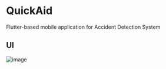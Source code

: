 # QuickAid
Flutter-based mobile application for Accident Detection System

## UI
![image](https://user-images.githubusercontent.com/83486603/208591006-a0b8d29e-e348-4cd2-b1cc-40d59ae328bc.png)
